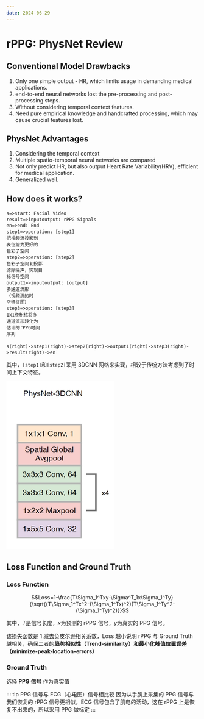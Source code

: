 ```yaml
---
date: 2024-06-29
---
```


# rPPG: PhysNet Review

## Conventional Model Drawbacks

1. Only one simple output - HR, which limits usage in demanding medical applications.
2. end-to-end neural networks lost the pre-processing and post-processing steps.
3. Without considering temporal context features.
4. Need pure empirical knowledge and handcrafted processing, which may cause crucial features lost.

## PhysNet Advantages

1. Considering the temporal context
2. Multiple spatio-temporal neural networks are compared
3. Not only predict HR, but also output Heart Rate Variability(HRV), efficient for medical application.
4. Generalized well.

## How does it works?

```flow
s=>start: Facial Video
result=>inputoutput: rPPG Signals
en=>end: End
step1=>operation: [step1]
把视频流投影到
表征能力更好的
色彩子空间
step2=>operation: [step2]
色彩子空间复投影
滤除噪声，实现目
标信号空间
output1=>inputoutput: [output]
多通道流形
（视频流的时
空特征图）
step3=>operation: [step3]
1x1卷积核将多
通道流形转化为
估计的rPPG时间
序列

s(right)->step1(right)->step2(right)->output1(right)->step3(right)->result(right)->en
```

其中，`[step1]`和`[step2]`采用 3DCNN 网络来实现，相较于传统方法考虑到了时间上下文特征。

![PhysNet 3DCNN Sturcture](/images/Study/PhysNet_structure.png)

## Loss Function and Ground Truth

### Loss Function

$$Loss=1-\frac{T\Sigma_1^Txy-\Sigma^T_1x\Sigma_1^Ty}{\sqrt{(T\Sigma_1^Tx^2-(\Sigma_1^Tx)^2)(T\Sigma_1^Ty^2-(\Sigma_1^Ty)^2)}}$$

其中，$T$是信号长度，$x$为预测的 rPPG 信号，$y$为真实的 PPG 信号。

该损失函数是 1 减去负皮尔逊相关系数，Loss 越小说明 rPPG 与 Ground Truth 越相关，确保二者的**趋势相似性（Trend-similarity）和最小化峰值位置误差（minimize-peak-location-errors）**

### Ground Truth

选择 **PPG 信号** 作为真实值

::: tip PPG 信号与 ECG（心电图）信号相比较
因为从手腕上采集的 PPG 信号与我们恢复的 rPPG 信号更相似，ECG 信号包含了肌电的活动，这在 rPPG 上是恢复不出来的，所以采用 PPG 做标定
:::

